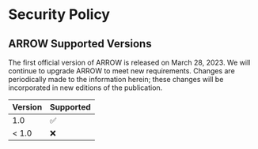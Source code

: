 # Security Policy

## ARROW Supported Versions

The first official version of ARROW is released on March 28, 2023. We will continue to upgrade ARROW to meet new requirements.
Changes are periodically made to the information herein; these changes will be incorporated in new editions of the publication.

| Version | Supported          |
| ------- | ------------------ |
| 1.0     | :white_check_mark: |
| < 1.0   | :x:                |
